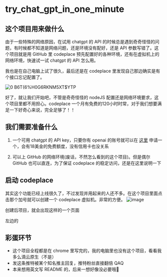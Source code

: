 # try_chat_gpt_in_one_minute

## 这个项目用来做什么

由于一些特殊的网络原因，在试用 chatgpt 的 API 的时候总是遇到奇奇怪怪的问题，有时候都不知道是网络问题，还是环境没有配好，还是 API 参数写错了。这个项目就是用 GitHub 里 codeplace 预先配置好的各种环境，还有在虚拟机上的网络环境，快速试一试 chatgpt 的 API 怎么用。

我也是在自己电脑上试了很久，最后还是在 codeplace 里发现自己那边确实是有个接口忘记配置了。

![0 B6T{6%H0G6RKNM5XT$YTP](https://user-images.githubusercontent.com/39830125/226603913-1590205f-f28b-44f8-9a7e-a347dc100734.png)

好了，就让我们开始吧，不管是奇奇怪怪的 nodeJS 配置还是网络环境要求，这个项目里都不用担心。codeplace 一个月有免费的120小时时常，对于我们想要满足一下好奇心来说，完全足够了！！

## 我们需要准备什么

1. 一个可用 chatgpt 的 API key，只要你有 openai 的账号就可以在 [这里](https://platform.openai.com/account/api-keys) 申请一个，会有18美金的免费额度，没有信用卡也没关系

2. 可以上 GitHub 的网络环境(废话，不然怎么看到的这个项目)。但是偶尔 GitHub 也可以直连，为了保证 codeplace 的稳定访问，还是在这里说明一下

## 启动 codeplace

其实这个功能已经上线很久了，不过发现并用起来的人还不多。在这个项目里面点击那个加号就可以创建一个 codeplace 虚拟机。非常的方便。
![image](https://user-images.githubusercontent.com/39830125/226607134-a4be1c18-9fa6-4e4d-b86d-79b7f5506b1a.png)

创建后项目，就会出现这样的一个页面



左边的


## 彩蛋环节

- 这个项目全程都是在 chrome 里写完的，我的电脑里也没有这个项目，看看我多么滴云原生（不是）
- 发这条推特被某个知名推主回复，推特粉丝直接翻倍 QAQ
- 本来想用英文写 README 的，后来一想好像没必要哦🤣

